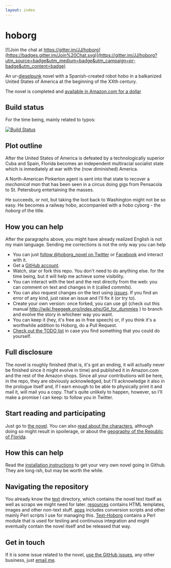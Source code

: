 ```yaml
---
layout: index
---
```


hoborg
======

[![Join the chat at https://gitter.im/JJ/hoborg](https://badges.gitter.im/Join%20Chat.svg)](https://gitter.im/JJ/hoborg?utm_source=badge&utm_medium=badge&utm_campaign=pr-badge&utm_content=badge)

An ur-[dieselpunk](https://es.wikipedia.org/wiki/Dieselpunk) novel with a Spanish-created robot hobo in a balkanized
United States of America at the beginning of the XXth century. 

The novel is completed and [available in Amazon.com for a dollar](https://www.amazon.com/dp/B00ED084BK/ref=as_li_ss_til?tag=perltutobyjjmere&camp=0&creative=0&linkCode=as4&creativeASIN=B00ED084BK&adid=1HG3N2ZNW9C40MFDC9WP&) 

Build status
---------------

For the time being, mainly related to typos:

[![Build Status](https://travis-ci.org/JJ/hoborg.png)](https://travis-ci.org/JJ/hoborg)

Plot outline
---------------

After the United States of America is defeated by a technologically superior Cuba and
Spain, Florida becomes an independent multiracial socialist state
which is inmediately at war with the (now diminished) America. 

A North-American Pinkerton agent is sent into that state to recover a
*mechanical man* that has been seen in a circus doing gigs from
Pensacola to St. Petersburg entertaining the masses. 

He succeeds, or not, but taking the loot back to Washington might not be so easy. He becomes a
railway hobo, accompanied with a hobo cyborg - the *hoborg* of the title.

How you can help
-----------------------

After the paragraphs above, you might have already realized English is not my
main language. Sending me corrections  is not the only way you can help

* You can just
  [follow @hoborg_novel on Twitter](http://twitter.com/hoborg_novel)
  or [Facebook](https://www.facebook.com/ManuelTheMagnificent) and interact with it.
* Get a [GitHub account](http://github.com).
* Watch, star or fork this repo. You don't need to do anything else.
   for the time being, but it will help me achieve some visibility.
* You can interact with the text and the rest directly from the web:
  you can comment on text and changes in it (called *commits*).
* You can also request changes on the text using [*issues*](https://github.com/JJ/hoborg/issues). If you find
  an error of any kind, just raise an issue and I'll fix it (or try
  to).
* Create your own version: once forked, you can use git (check out
  this manual http://wiki.freegeek.org/index.php/Git_for_dummies ) to
  branch and evolve the story in whicheer way you want.
* You can keep it (hey, it's free as in free speech) or, if you think
  it's a worthwhile addition to Hoborg, do a Pull Request.
* [Check out the TODO list](TODO) in case you find something that
  you could do yourself. 

Full disclosure
------------------

The novel is roughly finished (that is, it's got an ending, it
will actually never be finished since it might evolve in time) and published it in Amazon.com and the rest of the Amazon shops. Since all your contributions will
be here, in the repo, they are obviously acknowledged, but I'll
acknowledge it also in the prologue itself and, if I earn enough to be
able to physically print it and mail it, will mail you a copy. That's
quite unlikely to happen, however, so I'll make a promise I can keep:
to follow you in Twitter.

Start reading and participating
---------------------------------------

Just go to [the novel](text/text). You can also [read about the characters](text/characters), although doing so might result in spoilerage, or about the [geography of the Republic of Florida](text/geography).

How this can help
-----------------------

Read the [installation instructions](INSTALL) to get your very own novel going in Github. They are long-ish, but may be worth the while.

Navigating the repository
---------------------------------

You already know the [text](text/README) directory, which contains
the novel text itself as well as scraps we might need for
later. [resources](resources/README) contains HTML templates,
images and other non-text stuff. [apps](apps/README) includes
conversion scripts and other mainly Perl scripts I use for managing
this. [Text-Hoborg](Text-Hoborg/README) contains a Perl module that is
used for testing and continuous integration and might eventually
contain the novel itself and be released that way. 

Get in touch
---------------

If it is some issue related to the novel, [use the GitHub
issues](https://github.com/JJ/hoborg/issues), any other business, just
[email me](mailto:hoborg@merelo.net).
